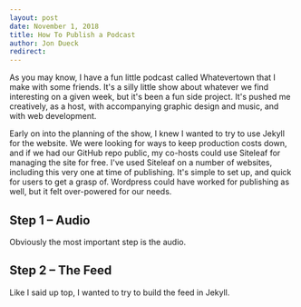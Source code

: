 ```yaml
---
layout: post
date: November 1, 2018
title: How To Publish a Podcast
author: Jon Dueck
redirect:
---
```


As you may know, I have a fun little podcast called Whatevertown that I make with some friends. It's a silly little show about whatever we find interesting on a given week, but it's been a fun side project. It's pushed me creatively, as a host, with accompanying graphic design and music, and with web development.

Early on into the planning of the show, I knew I wanted to try to use Jekyll for the website. We were looking for ways to keep production costs down, and if we had our GitHub repo public, my co-hosts could use Siteleaf for managing the site for free. I've used Siteleaf on a number of websites, including this very one at time of publishing. It's simple to set up, and quick for users to get a grasp of. Wordpress could have worked for publishing as well, but it felt over-powered for our needs.

## Step 1 – Audio
Obviously the most important step is the audio.

## Step 2 – The Feed
Like I said up top, I wanted to try to build the feed in Jekyll.
